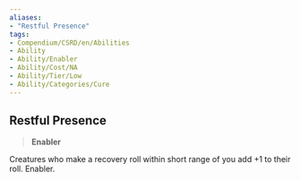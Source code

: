 ```yaml
---
aliases:
- "Restful Presence"
tags:
- Compendium/CSRD/en/Abilities
- Ability
- Ability/Enabler
- Ability/Cost/NA
- Ability/Tier/Low
- Ability/Categories/Cure
---
```


  
## Restful Presence  
>**Enabler**
  
Creatures who make a recovery roll within short range of you add +1 to their roll. Enabler.